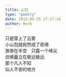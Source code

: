 ```yaml
---  
title: 山包  
type: "poetry"  
date: 2015-05-25 17:17:14  
author: Herb  
---  
```

只是穿上了云雾  
小山包就宛然成了奇境  
渺渺在半空　只露一个峰尖  
仿佛矗立在极远极远  
那个凡人不知  
仙人不舍的地方
